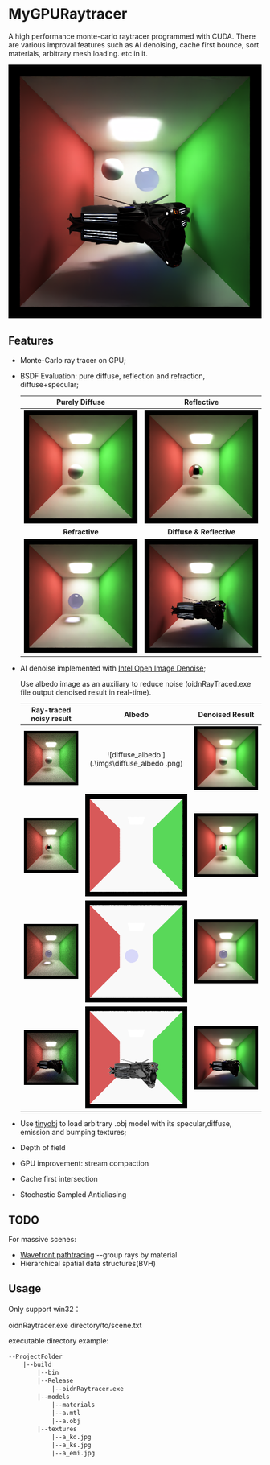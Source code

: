 # MyGPURaytracer
A high performance monte-carlo raytracer programmed with CUDA. There are various improval features such as AI denoising, cache first bounce, sort materials, arbitrary mesh loading. etc in it.  

![obj](.\imgs\obj.png)




## Features

* Monte-Carlo ray tracer on GPU;

* BSDF Evaluation: pure diffuse, reflection and refraction, diffuse+specular;

  |         Purely Diffuse         |                Reflective                |
  | :----------------------------: | :--------------------------------------: |
  | ![diffuse](.\imgs\diffuse.png) |   ![reflection](.\imgs\reflection.png)   |
  |         **Refractive**         |         **Diffuse & Reflective**         |
  | ![refr](.\imgs\refraction.png) | ![diffuse&spec](.\imgs\diffuse&spec.png) |

  

* AI denoise implemented with [Intel Open Image Denoise](https://github.com/OpenImageDenoise/oidn);

  Use albedo image as an auxiliary to reduce noise (oidnRayTraced.exe file output denoised result in real-time). 

  |               Ray-traced noisy result                |                         Albedo                         |             Denoised Result              |
  | :--------------------------------------------------: | :----------------------------------------------------: | :--------------------------------------: |
  |         ![diffuse](.\imgs\diffuse_input.png)         |     ![diffuse_albedo ](.\imgs\diffuse_albedo .png)     |      ![diffuse](.\imgs\diffuse.png)      |
  |      ![reflect_input](.\imgs\reflect_input.png)      |      ![reflect_albedo](.\imgs\reflect_albedo.png)      |   ![reflection](.\imgs\reflection.png)   |
  |      ![refract_input](.\imgs\refract_input.png)      |      ![refract_albedo](.\imgs\refract_albedo.png)      |   ![refraction](.\imgs\refraction.png)   |
  | ![diffuse&spec_input](.\imgs\diffuse&spec_input.png) | ![diffuse&spec_albedo](.\imgs\diffuse&spec_albedo.png) | ![diffuse&spec](.\imgs\diffuse&spec.png) |

  

* Use [tinyobj](https://github.com/syoyo/tinyobjloader) to load arbitrary .obj model with its specular,diffuse, emission and bumping textures;

  

* Depth of field

* GPU improvement: stream compaction

* Cache first intersection

* Stochastic Sampled Antialiasing

## TODO

For massive scenes:

* [Wavefront pathtracing](https://research.nvidia.com/publication/megakernels-considered-harmful-wavefront-path-tracing-gpus) --group rays by material
* Hierarchical spatial data structures(BVH)

## Usage

Only support win32：

oidnRaytracer.exe directory/to/scene.txt

executable directory example:

```
--ProjectFolder
	|--build
	    |--bin
		|--Release
		    |--oidnRaytracer.exe
		|--models
		    |--materials
			|--a.mtl
		    |--a.obj 
		|--textures
		    |--a_kd.jpg
		    |--a_ks.jpg
		    |--a_emi.jpg
```

